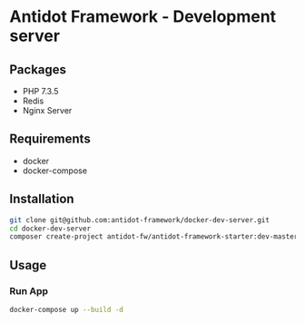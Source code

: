 # Antidot Framework - Development server

## Packages

* PHP 7.3.5
* Redis
* Nginx Server

## Requirements

* docker
* docker-compose

## Installation

````bash
git clone git@github.com:antidot-framework/docker-dev-server.git
cd docker-dev-server
composer create-project antidot-fw/antidot-framework-starter:dev-master ${PWD}/app
````

## Usage

### Run App

````bash
docker-compose up --build -d
````
